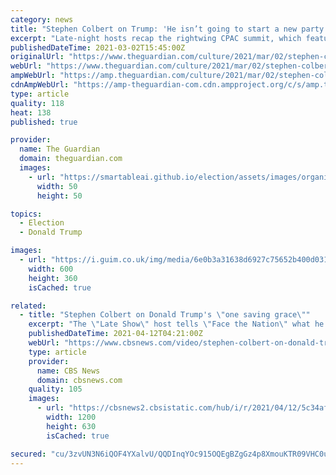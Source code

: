 ```yaml
---
category: news
title: "Stephen Colbert on Trump: 'He isn’t going to start a new party – he already owns one'"
excerpt: "Late-night hosts recap the rightwing CPAC summit, which featured Ted Cruz Cancun jokes and a peculiar gold statue"
publishedDateTime: 2021-03-02T15:45:00Z
originalUrl: "https://www.theguardian.com/culture/2021/mar/02/stephen-colbert-trump-party-late-night-tv"
webUrl: "https://www.theguardian.com/culture/2021/mar/02/stephen-colbert-trump-party-late-night-tv"
ampWebUrl: "https://amp.theguardian.com/culture/2021/mar/02/stephen-colbert-trump-party-late-night-tv"
cdnAmpWebUrl: "https://amp-theguardian-com.cdn.ampproject.org/c/s/amp.theguardian.com/culture/2021/mar/02/stephen-colbert-trump-party-late-night-tv"
type: article
quality: 118
heat: 138
published: true

provider:
  name: The Guardian
  domain: theguardian.com
  images:
    - url: "https://smartableai.github.io/election/assets/images/organizations/theguardian.com-50x50.jpg"
      width: 50
      height: 50

topics:
  - Election
  - Donald Trump

images:
  - url: "https://i.guim.co.uk/img/media/6e0b3a31638d6927c75652b400d03169479520f0/255_140_2511_1506/master/2511.jpg?width=300&quality=45&auto=format&fit=max&dpr=2&s=52ba0b17d86f9256b8a5b0e4a71b5b31"
    width: 600
    height: 360
    isCached: true

related:
  - title: "Stephen Colbert on Donald Trump's \"one saving grace\""
    excerpt: "The \"Late Show\" host tells \"Face the Nation\" what he thinks of the outspoken businessman who has dominated the 2016 Republican presidential primary."
    publishedDateTime: 2021-04-12T04:21:00Z
    webUrl: "https://www.cbsnews.com/video/stephen-colbert-on-donald-trumps-one-saving-grace-1/"
    type: article
    provider:
      name: CBS News
      domain: cbsnews.com
    quality: 105
    images:
      - url: "https://cbsnews2.cbsistatic.com/hub/i/r/2021/04/12/5c34af6c-aead-44f7-8ab2-c01dc751efcc/thumbnail/1200x630/2595271696eaa1a415628849fc8f4483/ftn-colberttrump-1127-478722-640x360.jpg"
        width: 1200
        height: 630
        isCached: true

secured: "cu/3zvUN3N6iQOF4YXalvU/QQDInqYOc915OQEgBZgGz4p8XmouKTR09VHC0u9soFnDV7CTa6PYElda3aKsFPXYzEFHYBkgs61Wj3Zl4F3YVkznJVkClTcVgbJlAgM4osTR32flJTm8fRVdJlek83RVAPzIhIxarbvsZN8CVdMm+ov4s3UlwMLDe84WHOh+xr1pkBZQx2iGblKtVz5jAWgiwWSFV37r3guUH2Ix/zJ966CUe/dAT3iV46Jqu+n9GYV3aqJyZ7YNgSEQlmgqs36Wgcu/iYQG4/3g1urE1NYg0b3lbGOU3M9kqgeP+V2d4izEFpf6udTNeHAySeLvHDv7aVqJougortmTs1/Pee2c=;XoKGEXFtlm8j5ZfEfdUP7Q=="
---
```



